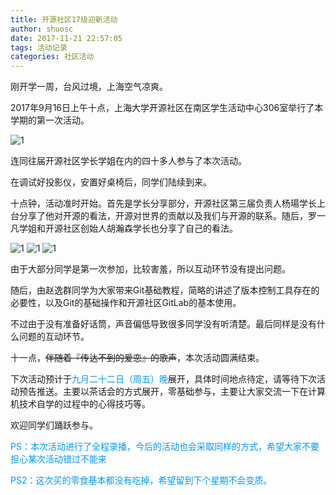 ```yaml
---
title: 开源社区17级迎新活动
author: shuosc
date: 2017-11-21 22:57:05
tags: 活动记录
categories: 社区活动
---
```

刚开学一周，台风过境，上海空气凉爽。

2017年9月16日上午十点，上海大学开源社区在南区学生活动中心306室举行了本学期的第一次活动。

![1](/img/1.jpg)

连同往届开源社区学长学姐在内的四十多人参与了本次活动。

在调试好投影仪，安置好桌椅后，同学们陆续到来。

十点钟，活动准时开始。首先是学长分享部分，开源社区第三届负责人杨瑒学长上台分享了他对开源的看法，开源对世界的贡献以及我们与开源的联系。随后，罗一凡学姐和开源社区创始人胡瀚森学长也分享了自己的看法。

![1](/img/2.jpg)
![1](/img/3.jpg)
![1](/img/4.jpg)

由于大部分同学是第一次参加，比较害羞，所以互动环节没有提出问题。

随后，由赵逸群同学为大家带来Git基础教程，简略的讲述了版本控制工具存在的必要性，以及Git的基础操作和开源社区GitLab的基本使用。

不过由于没有准备好话筒，声音偏低导致很多同学没有听清楚。最后同样是没有什么问题的互动环节。

十一点，~~伴随着『传达不到的爱恋』的歌声~~，本次活动圆满结束。

下次活动预计于<font color=#0099ff>九月二十二日（周五）晚</font>展开，具体时间地点待定，请等待下次活动预告推送。主要以茶话会的方式展开，零基础参与，主要让大家交流一下在计算机技术自学的过程中的心得技巧等。

欢迎同学们踊跃参与。

<font color=#0099ff>
PS：本次活动进行了全程录播，今后的活动也会采取同样的方式，希望大家不要担心某次活动错过不能来

PS2：这次买的零食基本都没有吃掉，希望留到下个星期不会变质。
</font>